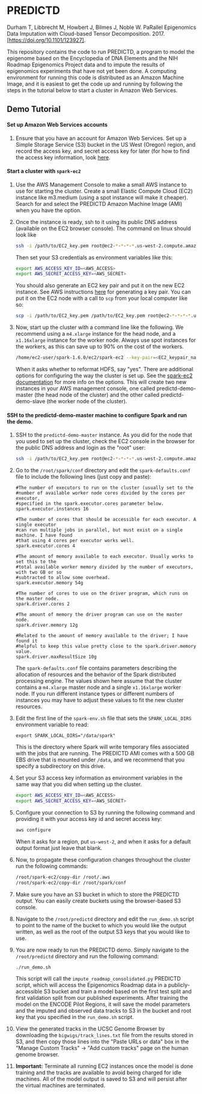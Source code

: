 # PREDICTD
Durham T, Libbrecht M, Howbert J, Bilmes J, Noble W. PaRallel Epigenomics Data Imputation with Cloud-based Tensor Decomposition. 2017. [https://doi.org/10.1101/123927].

This repository contains the code to run PREDICTD, a program to model the epigenome based on the Encyclopedia of DNA Elements and the NIH Roadmap Epigenomics Project data and to impute the results of epigenomics experiments that have not yet been done. A computing environment for running this code is distributed as an Amazon Machine Image, and it is easiest to get the code up and running by following the steps in the tutorial below to start a cluster in Amazon Web Services.

## Demo Tutorial

#### Set up Amazon Web Services accounts

1. Ensure that you have an account for Amazon Web Services. Set up a Simple Storage Service (S3) bucket in the US West (Oregon) region, and record the access key, and secret access key for later (for how to find the access key information, look [here](http://docs.aws.amazon.com/general/latest/gr/aws-sec-cred-types.html#access-keys-and-secret-access-keys).

#### Start a cluster with ```spark-ec2```

1. Use the AWS Management Console to make a small AWS instance to use for starting the cluster. Create a small Elastic Compute Cloud (EC2) instance like m3.medium (using a spot instance will make it cheaper). Search for and select the PREDICTD Amazon Machine Image (AMI) when you have the option.

1. Once the instance is ready, ssh to it using its public DNS address (available on the EC2 browser console). The command on linux should look like 
    ```bash
    ssh -i /path/to/EC2_key.pem root@ec2-*-*-*-*.us-west-2.compute.amazonaws.com
    ```
    
    Then set your S3 credentials as environment variables like this:

    ```bash
    export AWS_ACCESS_KEY_ID=<AWS_ACCESS>
    export AWS_SECRET_ACCESS_KEY=<AWS_SECRET> 
    ```

    You should also generate an EC2 key pair and put it on the new EC2 instance. See AWS instructions [here](http://docs.aws.amazon.com/AWSEC2/latest/UserGuide/ec2-key-pairs.html) for generating a key pair. You can put it on the EC2 node with a call to ```scp``` from your local computer like so:
    
    ```bash
    scp -i /path/to/EC2_key.pem /path/to/EC2_key.pem root@ec2-*-*-*-*.us-west-2.compute.amazonaws.com:/root/.ssh/
    ```

1. Now, start up the cluster with a command line like the following. We recommend using a ```m4.xlarge``` instance for the head node, and a ```x1.16xlarge``` instance for the worker node. Always use spot instances for the workers, as this can save up to 90% on the cost of the workers.

    ```bash
    /home/ec2-user/spark-1.6.0/ec2/spark-ec2 --key-pair=<EC2_keypair_name> --identity-file=/root/.ssh/<EC2_key.pem> --region=us-west-2 --ami=<PREDICTD_AMI> --master-instance-type=m4.xlarge --instance-type=x1.16xlarge --spot-price=2.00 --slaves=1 --spark-version=1.6.0 --hadoop-major-version=yarn --copy-aws-credentials --ganglia launch predictd-demo
    ```

    When it asks whether to reformat HDFS, say "yes". There are additional options for configuring the way the cluster is set up. See the [spark-ec2 documentation](https://github.com/amplab/spark-ec2) for more info on the options. This will create two new instances in your AWS management console, one called predictd-demo-master (the head node of the cluster) and the other called predictd-demo-slave (the worker node of the cluster).

#### SSH to the predictd-demo-master machine to configure Spark and run the demo.

1. SSH to the ```predictd-demo-master``` instance. As you did for the node that you used to set up the cluster, check the EC2 console in the browser for the public DNS address and login as the "root" user:

    ```bash
    ssh -i /path/to/EC2_key.pem root@ec2-*-*-*-*.us-west-2.compute.amazonaws.com
    ```

1. Go to the ```/root/spark/conf``` directory and edit the ```spark-defaults.conf``` file to include the following lines (just copy and paste):
    ```
    #The number of executors to run on the cluster (usually set to the 
    #number of available worker node cores divided by the cores per executor,
    #specified in the spark.executor.cores parameter below.
    spark.executor.instances 16
    
    #The number of cores that should be accessible for each executor. A single executor
    #can run multiple jobs in parallel, but must exist on a single machine. I have found
    #that using 4 cores per executor works well.
    spark.executor.cores 4
    
    #The amount of memory available to each executor. Usually works to set this to the
    #total available worker memory divided by the number of executors, with two GB or so
    #subtracted to allow some overhead.
    spark.executor.memory 54g
    
    #The number of cores to use on the driver program, which runs on the master node.
    spark.driver.cores 2
    
    #The amount of memory the driver program can use on the master node.
    spark.driver.memory 12g
    
    #Related to the amount of memory available to the driver; I have found it
    #helpful to keep this value pretty close to the spark.driver.memory value.
    spark.driver.maxResultSize 10g
    ```
    The ```spark-defaults.conf``` file contains parameters describing the allocation of resources and the behavior of the Spark distributed processing engine. The values shown here assume that the cluster contains a ```m4.xlarge``` master node and a single ```x1.16xlarge``` worker node. If you run different instance types or different numbers of instances you may have to adjust these values to fit the new cluster resources.

1. Edit the first line of the ```spark-env.sh``` file that sets the ```SPARK_LOCAL_DIRS``` environment variable to read:
    ```
    export SPARK_LOCAL_DIRS="/data/spark"
    ```
    This is the directory where Spark will write temporary files associated with the jobs that are running. The PREDICTD AMI comes with a 500 GB EBS drive that is mounted under ```/data```, and we recommend that you specify a subdirectory on this drive.

1. Set your S3 access key information as environment variables in the same way that you did when setting up the cluster.
    ```bash
    export AWS_ACCESS_KEY_ID=<AWS_ACCESS>
    export AWS_SECRET_ACCESS_KEY=<AWS_SECRET> 
    ```

1. Configure your connection to S3 by running the following command and providing it with your access key id and secret access key:
    ```bash
    aws configure
    ```
    When it asks for a region, put ```us-west-2```, and when it asks for a default output format just leave that blank.

1. Now, to propagate these configuration changes throughout the cluster run the following commands:
    ```bash
    /root/spark-ec2/copy-dir /root/.aws
    /root/spark-ec2/copy-dir /root/spark/conf
    ```

1. Make sure you have an S3 bucket in which to store the PREDICTD output. You can easily create buckets using the browser-based S3 console.

1. Navigate to the ```/root/predictd``` directory and edit the ```run_demo.sh``` script to point to the name of the bucket to which you would like the output written, as well as the root of the output S3 keys that you would like to use.

1. You are now ready to run the PREDICTD demo. Simply navigate to the ```/root/predictd``` directory and run the following command:
    ```bash
    ./run_demo.sh
    ```
    This script will call the ```impute_roadmap_consolidated.py``` PREDICTD script, which will access the Epigenomics Roadmap data in a publicly-accessible S3 bucket and train a model based on the first test split and first validation split from our published experiments. After training the model on the ENCODE Pilot Regions, it will save the model parameters and the imputed and observed data tracks to S3 in the bucket and root key that you specified in the ```run_demo.sh``` script.

1. View the generated tracks in the UCSC Genome Browser by downloading the ```bigwigs/track_lines.txt``` file from the results stored in S3, and then copy those lines into the "Paste URLs or data" box in the "Manage Custom Tracks" -> "Add custom tracks" page on the human genome browser.

1. **Important:** Terminate all running EC2 instances once the model is done training and the tracks are available to avoid being charged for idle machines. All of the model output is saved to S3 and will persist after the virtual machines are terminated.
